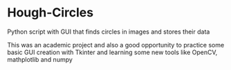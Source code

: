 # Hough-Circles
Python script with GUI that finds circles in images and stores their data

This was an academic project and also a good opportunity to practice some basic GUI creation with Tkinter and learning some new tools like OpenCV, mathplotlib and numpy
